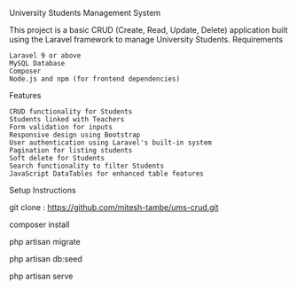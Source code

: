 University Students Management System

This project is a basic CRUD (Create, Read, Update, Delete) application built using the Laravel framework to manage University Students.
Requirements

    Laravel 9 or above
    MySQL Database
    Composer
    Node.js and npm (for frontend dependencies)

Features

    CRUD functionality for Students
    Students linked with Teachers
    Form validation for inputs
    Responsive design using Bootstrap
    User authentication using Laravel's built-in system
    Pagination for listing students
    Soft delete for Students
    Search functionality to filter Students
    JavaScript DataTables for enhanced table features

Setup Instructions

git clone : https://github.com/mitesh-tambe/ums-crud.git

composer install

php artisan migrate

php artisan db:seed

php artisan serve